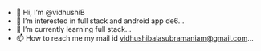 - 👋 Hi, I’m @vidhushiB
- 👀 I’m interested in full stack and android app de6...
- 🌱 I’m currently learning full stack...
- 📫 How to reach me my mail id vidhushibalasubramaniam@gmail.com...

<!---
vidhushiB/vidhushiB is a ✨ special ✨ repository because its `README.md` (this file) appears on your GitHub profile.
You can click the Preview link to take a look at your changes.
--->
